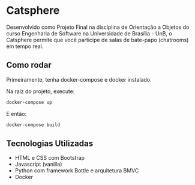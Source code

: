 # Catsphere

Desenvolvido como Projeto Final na disciplina de Orientação a Objetos do curso Engenharia de Software na Universidade de Brasília - UnB, o Catsphere permite que você participe de salas de bate-papo (chatrooms) em tempo real.

## Como rodar
Primeiramente, tenha docker-compose e docker instalado.

Na raíz do projeto, execute:
```bash
docker-compose up
```
E então:
```bash
docker-compose build
```
## Tecnologias Utilizadas
- HTML e CSS com Bootstrap
- Javascript (vanilla)
- Python com framework Bottle e arquitetura BMVC
- Docker

